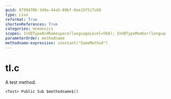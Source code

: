 ```yaml
---
guid: 0799470b-3d9a-44a5-88bf-9aa15f517c68
type: Live
reformat: True
shortenReferences: True
categories: mnemonics
scopes: InVBTypeAndNamespace(languageLevel=Vb8); InVBTypeMember(languageLevel=Vb8)
parameterOrder: methodname
methodname-expression: constant("SomeMethod")
---
```


# tl.c

A test method.

```
<Test> Public Sub $methodname$()
```
